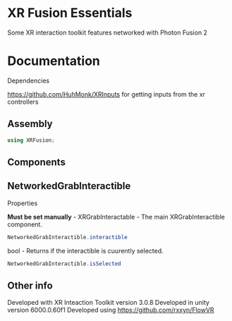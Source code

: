 # XR Fusion Essentials
Some XR interaction toolkit features networked with Photon Fusion 2

# Documentation

Dependencies

https://github.com/HuhMonk/XRInputs for getting inputs from the xr controllers

## Assembly

```csharp
using XRFusion;
```

## Components

## NetworkedGrabInteractible

Properties

**Must be set manually** - XRGrabInteractable - The main XRGrabInteractible component.
```csharp
NetworkedGrabInteractible.interactible
```

bool - Returns if the interactible is cuurently selected.
```csharp
NetworkedGrabInteractible.isSelected
```

## Other info

Developed with XR Inteaction Toolkit version 3.0.8
Developed in unity version 6000.0.60f1
Developed using https://github.com/rxxyn/FlowVR
